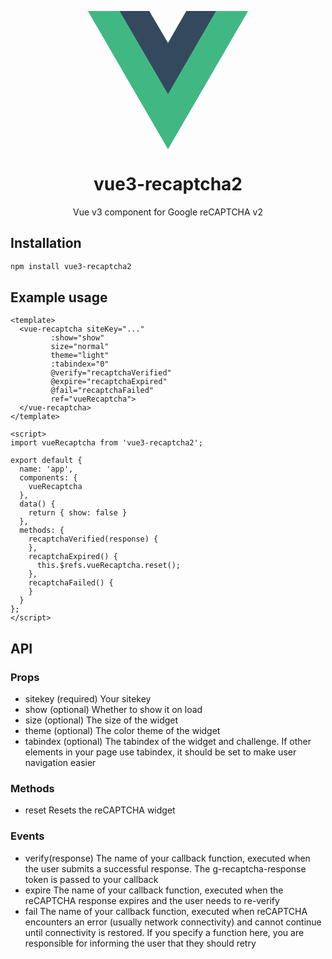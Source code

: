 <p align="center">
<svg width="256px" height="221px" viewBox="0 0 256 221" version="1.1" xmlns="http://www.w3.org/2000/svg" xmlns:xlink="http://www.w3.org/1999/xlink" preserveAspectRatio="xMidYMid">
	<g>
		<path d="M204.8,0 L256,0 L128,220.8 L0,0 L50.56,0 L97.92,0 L128,51.2 L157.44,0 L204.8,0 Z" fill="#41B883"></path>
		<path d="M0,0 L128,220.8 L256,0 L204.8,0 L128,132.48 L50.56,0 L0,0 Z" fill="#41B883"></path>
		<path d="M50.56,0 L128,133.12 L204.8,0 L157.44,0 L128,51.2 L97.92,0 L50.56,0 Z" fill="#35495E"></path>
	</g>
</svg>
</p>
<h1 align="center">vue3-recaptcha2</h1>
<p align="center">Vue v3 component for Google reCAPTCHA v2</p>

## Installation
``` bash
npm install vue3-recaptcha2
```

## Example usage
``` vue
<template>
  <vue-recaptcha siteKey="..." 
		 :show="show" 
		 size="normal" 
		 theme="light"
		 :tabindex="0"
		 @verify="recaptchaVerified"
		 @expire="recaptchaExpired"
		 @fail="recaptchaFailed"
		 ref="vueRecaptcha">
  </vue-recaptcha>
</template>

<script>
import vueRecaptcha from 'vue3-recaptcha2';

export default {
  name: 'app',
  components: {
	vueRecaptcha
  },
  data() {
	return { show: false }
  },
  methods: {
	recaptchaVerified(response) {
	},
	recaptchaExpired() {
	  this.$refs.vueRecaptcha.reset();
	},
	recaptchaFailed() {
	}
  }
};
</script>
```

## API ##

### Props ###

- sitekey (required)
  Your sitekey
- show (optional)
  Whether to show it on load
- size (optional)
  The size of the widget
- theme (optional)
  The color theme of the widget
- tabindex (optional)
  The tabindex of the widget and challenge. If other elements in your page use tabindex, it should be set to make user navigation easier

### Methods ###

- reset
  Resets the reCAPTCHA widget

### Events ###

- verify(response)
  The name of your callback function, executed when the user submits a successful response. The g-recaptcha-response token is passed to your callback
- expire
  The name of your callback function, executed when the reCAPTCHA response expires and the user needs to re-verify
- fail
  The name of your callback function, executed when reCAPTCHA encounters an error (usually network connectivity) and cannot continue until connectivity is restored. If you specify a function here, you are responsible for informing the user that they should retry
